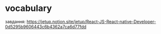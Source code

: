 # vocabulary
завдання: https://jetup.notion.site/jetup/React-JS-React-native-Developer-0d5295b9606443c6b4362a7ca6d77fdd
